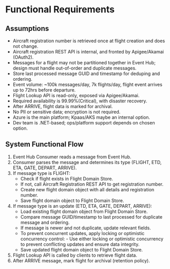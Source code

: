 # Functional Requirements

## Assumptions

- Aircraft registration number is retrieved once at flight creation and does not change.
- Aircraft registration REST API is internal, and fronted by Apigee/Akamai (OAuth2).
- Messages for a flight may not be partitioned together in Event Hub; design must handle out-of-order and duplicate messages.
- Store last processed message GUID and timestamp for deduping and ordering.
- Event volume: ~100k messages/day, 7k flights/day, flight event arrives up to 72hrs before departure.
- Flight Lookup API is read-only, exposed via Apigee/Akamai.
- Required availability is 99.99%(Critical), with disaster recovery.
- After ARRIVE, flight data is marked for archival.
- No PII or sensitive data; encryption is not required.
- Azure is the main platform; Kpaas/AKS maybe an internal option.
- Dev team is .NET-based; ops/platform support depends on chosen option.

## System Functional Flow

1. Event Hub Consumer reads a message from Event Hub.
2. Consumer parses the message and determines its type (FLIGHT, ETD, ETA, GATE, DEPART, ARRIVE).
3. If message type is FLIGHT:
    - Check if flight exists in Flight Domain Store.
    - If not, call Aircraft Registration REST API to get registration number.
    - Create new flight domain object with all details and registration number.
    - Save flight domain object to Flight Domain Store.
4. If message type is an update (ETD, ETA, GATE, DEPART, ARRIVE):
    - Load existing flight domain object from Flight Domain Store.
    - Compare message GUID/timestamp to last processed for duplicate message and ordering.
    - If message is newer and not duplicate, update relevant fields.
    - To prevent concurrent updates, apply locking or optimistic concurrency control:
           - Use either locking or optimistic concurrency to prevent conflicting updates and ensure data integrity.
    - Save updated flight domain object to Flight Domain Store.
5. Flight Lookup API is called by clients to retrieve flight data.
6. After ARRIVE message, mark flight for archival (retention policy).
